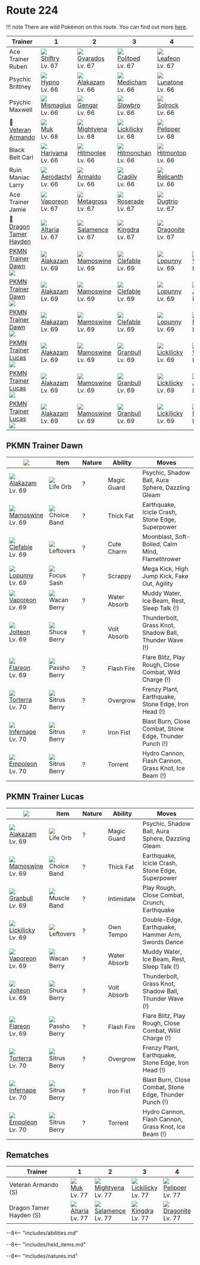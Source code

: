 # Route 224

!!! note
    There are wild Pokémon on this route. You can find out more [here](../../wild_pokemon/route_224/).


Trainer                                    | 1                                  | 2                                 | 3                                  | 4                                  | 5                                | 6
---                                        | ---                                | ---                               | ---                                | ---                                | ---                              | ---
Ace Trainer Ruben                          | ![][275]<br>[Shiftry]<br>Lv. 67    | ![][130]<br>[Gyarados]<br>Lv. 67  | ![][186]<br>[Politoed]<br>Lv. 67   | ![][470]<br>[Leafeon]<br>Lv. 67    | &nbsp;                           | &nbsp;
Psychic Brittney                           | ![][097]<br>[Hypno]<br>Lv. 66      | ![][065]<br>[Alakazam]<br>Lv. 66  | ![][308]<br>[Medicham]<br>Lv. 66   | ![][337]<br>[Lunatone]<br>Lv. 66   | &nbsp;                           | &nbsp;
Psychic Maxwell                            | ![][429]<br>[Mismagius]<br>Lv. 66  | ![][094]<br>[Gengar]<br>Lv. 66    | ![][080]<br>[Slowbro]<br>Lv. 66    | ![][338]<br>[Solrock]<br>Lv. 66    | &nbsp;                           | &nbsp;
:repeat: [Veteran Armando](#rematches)     | ![][089]<br>[Muk]<br>Lv. 68        | ![][262]<br>[Mightyena]<br>Lv. 68 | ![][463]<br>[Lickilicky]<br>Lv. 68 | ![][279]<br>[Pelipper]<br>Lv. 68   | &nbsp;                           | &nbsp;
Black Belt Carl                            | ![][297]<br>[Hariyama]<br>Lv. 66   | ![][106]<br>[Hitmonlee]<br>Lv. 66 | ![][107]<br>[Hitmonchan]<br>Lv. 66 | ![][237]<br>[Hitmontop]<br>Lv. 66  | &nbsp;                           | &nbsp;
Ruin Maniac Larry                          | ![][142]<br>[Aerodactyl]<br>Lv. 66 | ![][348]<br>[Armaldo]<br>Lv. 66   | ![][346]<br>[Cradily]<br>Lv. 66    | ![][369]<br>[Relicanth]<br>Lv. 66  | &nbsp;                           | &nbsp;
Ace Trainer Jamie                          | ![][134]<br>[Vaporeon]<br>Lv. 67   | ![][376]<br>[Metagross]<br>Lv. 67 | ![][407]<br>[Roserade]<br>Lv. 67   | ![][051]<br>[Dugtrio]<br>Lv. 67    | &nbsp;                           | &nbsp;
:repeat: [Dragon Tamer Hayden](#rematches) | ![][334]<br>[Altaria]<br>Lv. 67    | ![][373]<br>[Salamence]<br>Lv. 67 | ![][230]<br>[Kingdra]<br>Lv. 67    | ![][149]<br>[Dragonite]<br>Lv. 67  | &nbsp;                           | &nbsp;
[PKMN Trainer Dawn]<br>![][dawn]           | ![][065]<br>[Alakazam]<br>Lv. 69   | ![][473]<br>[Mamoswine]<br>Lv. 69 | ![][036]<br>[Clefable]<br>Lv. 69   | ![][428]<br>[Lopunny]<br>Lv. 69    | ![][134]<br>[Vaporeon]<br>Lv. 69 | ![][389]<br>[Torterra]<br>Lv. 70
[PKMN Trainer Dawn]<br>![][dawn]           | ![][065]<br>[Alakazam]<br>Lv. 69   | ![][473]<br>[Mamoswine]<br>Lv. 69 | ![][036]<br>[Clefable]<br>Lv. 69   | ![][428]<br>[Lopunny]<br>Lv. 69    | ![][135]<br>[Jolteon]<br>Lv. 69  | ![][392]<br>[Infernape]<br>Lv. 70
[PKMN Trainer Dawn]<br>![][dawn]           | ![][065]<br>[Alakazam]<br>Lv. 69   | ![][473]<br>[Mamoswine]<br>Lv. 69 | ![][036]<br>[Clefable]<br>Lv. 69   | ![][428]<br>[Lopunny]<br>Lv. 69    | ![][136]<br>[Flareon]<br>Lv. 69  | ![][395]<br>[Empoleon]<br>Lv. 70
[PKMN Trainer Lucas]<br>![][lucas]         | ![][065]<br>[Alakazam]<br>Lv. 69   | ![][473]<br>[Mamoswine]<br>Lv. 69 | ![][210]<br>[Granbull]<br>Lv. 69   | ![][463]<br>[Lickilicky]<br>Lv. 69 | ![][134]<br>[Vaporeon]<br>Lv. 69 | ![][389]<br>[Torterra]<br>Lv. 70
[PKMN Trainer Lucas]<br>![][lucas]         | ![][065]<br>[Alakazam]<br>Lv. 69   | ![][473]<br>[Mamoswine]<br>Lv. 69 | ![][210]<br>[Granbull]<br>Lv. 69   | ![][463]<br>[Lickilicky]<br>Lv. 69 | ![][135]<br>[Jolteon]<br>Lv. 69  | ![][392]<br>[Infernape]<br>Lv. 70
[PKMN Trainer Lucas]<br>![][lucas]         | ![][065]<br>[Alakazam]<br>Lv. 69   | ![][473]<br>[Mamoswine]<br>Lv. 69 | ![][210]<br>[Granbull]<br>Lv. 69   | ![][463]<br>[Lickilicky]<br>Lv. 69 | ![][136]<br>[Flareon]<br>Lv. 69  | ![][395]<br>[Empoleon]<br>Lv. 70


## PKMN Trainer Dawn

![][dawn]                         | Item                              | Nature | Ability      | Moves
---                               | ---                               | ---    | ---          | ---
![][065]<br>[Alakazam]<br>Lv. 69  | ![][life-orb]<br>Life Orb         | ?      | Magic Guard  | Psychic, Shadow Ball, Aura Sphere, Dazzling Gleam
![][473]<br>[Mamoswine]<br>Lv. 69 | ![][choice-band]<br>Choice Band   | ?      | Thick Fat    | Earthquake, Icicle Crash, Stone Edge, Superpower
![][036]<br>[Clefable]<br>Lv. 69  | ![][leftovers]<br>Leftovers       | ?      | Cute Charm   | Moonblast, Soft-Boiled, Calm Mind, Flamethrower
![][428]<br>[Lopunny]<br>Lv. 69   | ![][focus-sash]<br>Focus Sash     | ?      | Scrappy      | Mega Kick, High Jump Kick, Fake Out, Agility
![][134]<br>[Vaporeon]<br>Lv. 69  | ![][wacan-berry]<br>Wacan Berry   | ?      | Water Absorb | Muddy Water, Ice Beam, Rest, Sleep Talk                 (!)
![][135]<br>[Jolteon]<br>Lv. 69   | ![][shuca-berry]<br>Shuca Berry   | ?      | Volt Absorb  | Thunderbolt, Grass Knot, Shadow Ball, Thunder Wave      (!)
![][136]<br>[Flareon]<br>Lv. 69   | ![][passho-berry]<br>Passho Berry | ?      | Flash Fire   | Flare Blitz, Play Rough, Close Combat, Wild Charge      (!)
![][389]<br>[Torterra]<br>Lv. 70  | ![][sitrus-berry]<br>Sitrus Berry | ?      | Overgrow     | Frenzy Plant, Earthquake, Stone Edge, Iron Head         (!)
![][392]<br>[Infernape]<br>Lv. 70 | ![][sitrus-berry]<br>Sitrus Berry | ?      | Iron Fist    | Blast Burn, Close Combat, Stone Edge, Thunder Punch     (!)
![][395]<br>[Empoleon]<br>Lv. 70  | ![][sitrus-berry]<br>Sitrus Berry | ?      | Torrent      | Hydro Cannon, Flash Cannon, Grass Knot, Ice Beam        (!)

## PKMN Trainer Lucas

![][lucas]                         | Item                              | Nature | Ability      | Moves
---                                | ---                               | ---    | ---          | ---
![][065]<br>[Alakazam]<br>Lv. 69   | ![][life-orb]<br>Life Orb         | ?      | Magic Guard  | Psychic, Shadow Ball, Aura Sphere, Dazzling Gleam
![][473]<br>[Mamoswine]<br>Lv. 69  | ![][choice-band]<br>Choice Band   | ?      | Thick Fat    | Earthquake, Icicle Crash, Stone Edge, Superpower
![][210]<br>[Granbull]<br>Lv. 69   | ![][muscle-band]<br>Muscle Band   | ?      | Intimidate   | Play Rough, Close Combat, Crunch, Earthquake
![][463]<br>[Lickilicky]<br>Lv. 69 | ![][leftovers]<br>Leftovers       | ?      | Own Tempo    | Double-Edge, Earthquake, Hammer Arm, Swords Dance
![][134]<br>[Vaporeon]<br>Lv. 69   | ![][wacan-berry]<br>Wacan Berry   | ?      | Water Absorb | Muddy Water, Ice Beam, Rest, Sleep Talk                 (!)
![][135]<br>[Jolteon]<br>Lv. 69    | ![][shuca-berry]<br>Shuca Berry   | ?      | Volt Absorb  | Thunderbolt, Grass Knot, Shadow Ball, Thunder Wave      (!)
![][136]<br>[Flareon]<br>Lv. 69    | ![][passho-berry]<br>Passho Berry | ?      | Flash Fire   | Flare Blitz, Play Rough, Close Combat, Wild Charge      (!)
![][389]<br>[Torterra]<br>Lv. 70   | ![][sitrus-berry]<br>Sitrus Berry | ?      | Overgrow     | Frenzy Plant, Earthquake, Stone Edge, Iron Head         (!)
![][392]<br>[Infernape]<br>Lv. 70  | ![][sitrus-berry]<br>Sitrus Berry | ?      | Iron Fist    | Blast Burn, Close Combat, Stone Edge, Thunder Punch     (!)
![][395]<br>[Empoleon]<br>Lv. 70   | ![][sitrus-berry]<br>Sitrus Berry | ?      | Torrent      | Hydro Cannon, Flash Cannon, Grass Knot, Ice Beam        (!)

## Rematches

Trainer                 | 1                               | 2                                 | 3                                  | 4
---                     | ---                             | ---                               | ---                                | ---
Veteran Armando (S)     | ![][089]<br>[Muk]<br>Lv. 77     | ![][262]<br>[Mightyena]<br>Lv. 77 | ![][463]<br>[Lickilicky]<br>Lv. 77 | ![][279]<br>[Pelipper]<br>Lv. 77
Dragon Tamer Hayden (S) | ![][334]<br>[Altaria]<br>Lv. 77 | ![][373]<br>[Salamence]<br>Lv. 77 | ![][230]<br>[Kingdra]<br>Lv. 77    | ![][149]<br>[Dragonite]<br>Lv. 77

--8<-- "includes/abilities.md"

--8<-- "includes/held_items.md"

--8<-- "includes/natures.md"

[PKMN Trainer Dawn]: #pkmn-trainer-dawn
[PKMN Trainer Lucas]: #pkmn-trainer-lucas
[Clefable]: ../../pokemon_changes/036/
[Dugtrio]: ../../pokemon_changes/051/
[Alakazam]: ../../pokemon_changes/065/
[Slowbro]: ../../pokemon_changes/080/
[Muk]: ../../pokemon_changes/089/
[Gengar]: ../../pokemon_changes/094/
[Hypno]: ../../pokemon_changes/097/
[Hitmonlee]: ../../pokemon_changes/106/
[Hitmonchan]: ../../pokemon_changes/107/
[Gyarados]: ../../pokemon_changes/130/
[Vaporeon]: ../../pokemon_changes/134/
[Jolteon]: ../../pokemon_changes/135/
[Flareon]: ../../pokemon_changes/136/
[Aerodactyl]: ../../pokemon_changes/142/
[Dragonite]: ../../pokemon_changes/149/
[Politoed]: ../../pokemon_changes/186/
[Granbull]: ../../pokemon_changes/210/
[Kingdra]: ../../pokemon_changes/230/
[Hitmontop]: ../../pokemon_changes/237/
[Mightyena]: ../../pokemon_changes/262/
[Shiftry]: ../../pokemon_changes/275/
[Pelipper]: ../../pokemon_changes/279/
[Hariyama]: ../../pokemon_changes/297/
[Medicham]: ../../pokemon_changes/308/
[Altaria]: ../../pokemon_changes/334/
[Lunatone]: ../../pokemon_changes/337/
[Solrock]: ../../pokemon_changes/338/
[Cradily]: ../../pokemon_changes/346/
[Armaldo]: ../../pokemon_changes/348/
[Relicanth]: ../../pokemon_changes/369/
[Salamence]: ../../pokemon_changes/373/
[Metagross]: ../../pokemon_changes/376/
[Torterra]: ../../pokemon_changes/389/
[Infernape]: ../../pokemon_changes/392/
[Empoleon]: ../../pokemon_changes/395/
[Roserade]: ../../pokemon_changes/407/
[Lopunny]: ../../pokemon_changes/428/
[Mismagius]: ../../pokemon_changes/429/
[Lickilicky]: ../../pokemon_changes/463/
[Leafeon]: ../../pokemon_changes/470/
[Mamoswine]: ../../pokemon_changes/473/
[choice-band]: ../img/items/choice-band.png
[focus-sash]: ../img/items/focus-sash.png
[leftovers]: ../img/items/leftovers.png
[life-orb]: ../img/items/life-orb.png
[muscle-band]: ../img/items/muscle-band.png
[passho-berry]: ../img/items/passho-berry.png
[shuca-berry]: ../img/items/shuca-berry.png
[sitrus-berry]: ../img/items/sitrus-berry.png
[wacan-berry]: ../img/items/wacan-berry.png
[036]: ../img/pokemon/036.png
[051]: ../img/pokemon/051.png
[065]: ../img/pokemon/065.png
[080]: ../img/pokemon/080.png
[089]: ../img/pokemon/089.png
[094]: ../img/pokemon/094.png
[097]: ../img/pokemon/097.png
[106]: ../img/pokemon/106.png
[107]: ../img/pokemon/107.png
[130]: ../img/pokemon/130.png
[134]: ../img/pokemon/134.png
[135]: ../img/pokemon/135.png
[136]: ../img/pokemon/136.png
[142]: ../img/pokemon/142.png
[149]: ../img/pokemon/149.png
[186]: ../img/pokemon/186.png
[210]: ../img/pokemon/210.png
[230]: ../img/pokemon/230.png
[237]: ../img/pokemon/237.png
[262]: ../img/pokemon/262.png
[275]: ../img/pokemon/275.png
[279]: ../img/pokemon/279.png
[297]: ../img/pokemon/297.png
[308]: ../img/pokemon/308.png
[334]: ../img/pokemon/334.png
[337]: ../img/pokemon/337.png
[338]: ../img/pokemon/338.png
[346]: ../img/pokemon/346.png
[348]: ../img/pokemon/348.png
[369]: ../img/pokemon/369.png
[373]: ../img/pokemon/373.png
[376]: ../img/pokemon/376.png
[389]: ../img/pokemon/389.png
[392]: ../img/pokemon/392.png
[395]: ../img/pokemon/395.png
[407]: ../img/pokemon/407.png
[428]: ../img/pokemon/428.png
[429]: ../img/pokemon/429.png
[463]: ../img/pokemon/463.png
[470]: ../img/pokemon/470.png
[473]: ../img/pokemon/473.png
[lucas]: ../img/trainer/lucas.png
[dawn]: ../img/trainer/dawn.png
